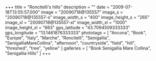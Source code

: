 +++
title = "Roncitelli's hills"
description = ""
date = "2009-07-18T13:55:57.000"
image = "20090718@135557"
image_s = "20090718@135557-s"
image_width_s = "400"
image_height_s = "265"
image_xl = "20090718@135557-xl"
image_width_xl = "1000"
image_height_xl = "663"
gps_latitude = "43.7094509333333"
gps_longitude = "13.1461876333333"
phototags = [ "Ancona", "Book", "Europe", "Italy", "Marche", "Roncitelli", "Senigallia", "SenigalliaMareCollina", "afternoon", "countryside", "field", "hill", "threshed", "tree", "yellow" ]
galleries = [ "Book Senigallia Mare Collina", "Senigallia Hills" ]
+++
